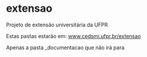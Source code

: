 # extensao
Projeto de extensão universitária da UFPR

Estas pastas estarão em: www.cedsmi.ufpr.br/extensao

Apenas a pasta _documentacao que não irá para 